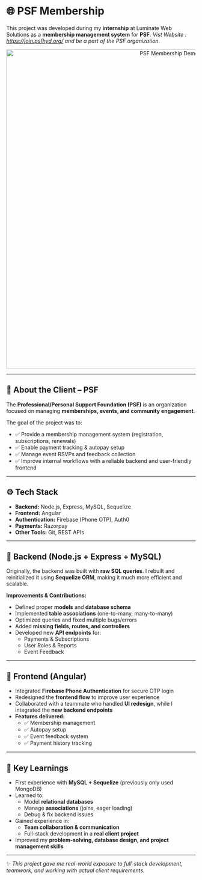 # 🌐 PSF Membership  

This project was developed during my **internship** at Luminate Web Solutions as a **membership management system** for **PSF**. 
*Vist Website : https://join.psfhyd.org/ and be a part of the PSF organization.*

<p align="center">
  <img width="850" src="https://github.com/user-attachments/assets/cabfe882-a481-4bf8-a3b2-2234c07bdcc2" alt="PSF Membership Demo" />
</p>  

---

## 🏢 About the Client – PSF  
The **Professional/Personal Support Foundation (PSF)** is an organization focused on managing **memberships, events, and community engagement**.  

The goal of the project was to:  
- ✅ Provide a membership management system (registration, subscriptions, renewals)  
- ✅ Enable payment tracking & autopay setup  
- ✅ Manage event RSVPs and feedback collection  
- ✅ Improve internal workflows with a reliable backend and user-friendly frontend  

---

## ⚙️ Tech Stack  
- **Backend:** Node.js, Express, MySQL, Sequelize  
- **Frontend:** Angular  
- **Authentication:** Firebase (Phone OTP), Auth0  
- **Payments:** Razorpay  
- **Other Tools:** Git, REST APIs  

---

## 🔧 Backend (Node.js + Express + MySQL)  
Originally, the backend was built with **raw SQL queries**. I rebuilt and reinitialized it using **Sequelize ORM**, making it much more efficient and scalable.  

**Improvements & Contributions:**  
- Defined proper **models** and **database schema**  
- Implemented **table associations** (one-to-many, many-to-many)  
- Optimized queries and fixed multiple bugs/errors  
- Added **missing fields, routes, and controllers**  
- Developed new **API endpoints** for:  
  - Payments & Subscriptions  
  - User Roles & Reports  
  - Event Feedback  

---

## 🎨 Frontend (Angular)  
- Integrated **Firebase Phone Authentication** for secure OTP login  
- Redesigned the **frontend flow** to improve user experience  
- Collaborated with a teammate who handled **UI redesign**, while I integrated the **new backend endpoints**  
- **Features delivered:**  
  - ✅ Membership management  
  - ✅ Autopay setup  
  - ✅ Event feedback system  
  - ✅ Payment history tracking  

---

## 🧠 Key Learnings  
- First experience with **MySQL + Sequelize** (previously only used MongoDB)  
- Learned to:  
  - Model **relational databases**  
  - Manage **associations** (joins, eager loading)  
  - Debug & fix backend issues  
- Gained experience in:  
  - **Team collaboration & communication**  
  - Full-stack development in a **real client project**  
- Improved my **problem-solving, database design, and project management skills**  

---

✨ *This project gave me real-world exposure to full-stack development, teamwork, and working with actual client requirements.*  
